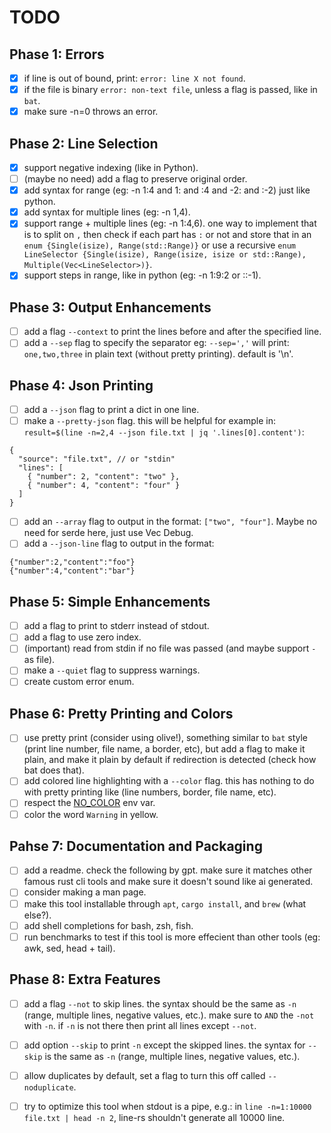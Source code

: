 # TODO

## Phase 1: Errors

- [x] if line is out of bound, print: `error: line X not found`.
- [x] if the file is binary `error: non-text file`, unless a flag is passed, like in `bat`.
- [x] make sure -n=0 throws an error.

## Phase 2: Line Selection

- [x] support negative indexing (like in Python).
- [ ] (maybe no need) add a flag to preserve original order.
- [x] add syntax for range (eg: -n 1:4 and 1: and :4 and -2: and :-2) just like python.
- [x] add syntax for multiple lines (eg: -n 1,4).
- [x] support range + multiple lines (eg: -n 1:4,6). one way to implement that is to split on `,` then check if each part has `:` or not and store that in an `enum {Single(isize), Range(std::Range)}` or use a recursive `enum LineSelector {Single(isize), Range(isize, isize or std::Range), Multiple(Vec<LineSelector>)}`.
- [x] support steps in range, like in python (eg: -n 1:9:2 or ::-1).

## Phase 3: Output Enhancements 

- [ ] add a flag `--context` to print the lines before and after the specified line.
- [ ] add a `--sep` flag to specify the separator eg: `--sep=','` will print: `one,two,three` in plain text (without pretty printing). default is '\n'.

## Phase 4: Json Printing

- [ ] add a `--json` flag to print a dict in one line.
- [ ] make a `--pretty-json` flag. this will be helpful for example in: `result=$(line -n=2,4 --json file.txt | jq '.lines[0].content')`:
```
{
  "source": "file.txt", // or "stdin"
  "lines": [
    { "number": 2, "content": "two" },
    { "number": 4, "content": "four" }
  ]
}
```
- [ ] add an `--array` flag to output in the format: `["two", "four"]`. Maybe no need for serde here, just use Vec Debug.
- [ ] add a `--json-line` flag to output in the format:
```
{"number":2,"content":"foo"}
{"number":4,"content":"bar"}
```

## Phase 5: Simple Enhancements

- [ ] add a flag to print to stderr instead of stdout.
- [ ] add a flag to use zero index.
- [ ] (important) read from stdin if no file was passed (and maybe support `-` as file).
- [ ] make a `--quiet` flag to suppress warnings.
- [ ] create custom error enum.

## Phase 6: Pretty Printing and Colors

- [ ] use pretty print (consider using olive!), something similar to `bat` style (print line number, file name, a border, etc), but add a flag to make it plain, and make it plain by default if redirection is detected (check how bat does that).
- [ ] add colored line highlighting with a `--color` flag. this has nothing to do with pretty printing like (line numbers, border, file name, etc).
- [ ] respect the [NO_COLOR](https://no-color.org) env var.
- [ ] color the word `Warning` in yellow.

## Pahse 7: Documentation and Packaging

- [ ] add a readme. check the following by gpt. make sure it matches other famous rust cli tools and make sure it doesn't sound like ai generated.
- [ ] consider making a man page.
- [ ] make this tool installable through `apt`, `cargo install`, and `brew` (what else?).
- [ ] add shell completions for bash, zsh, fish.
- [ ] run benchmarks to test if this tool is more effecient than other tools (eg: awk, sed, head + tail).

## Phase 8: Extra Features

- [ ] add a flag `--not` to skip lines. the syntax should be the same as `-n` (range, multiple lines, negative values, etc.). make sure to `AND` the `-not` with `-n`. if `-n` is not there then print all lines except `--not`.
- [ ] add option `--skip` to print `-n` except the skipped lines. the syntax for `--skip` is the same as `-n` (range, multiple lines, negative values, etc.).
- [ ] allow duplicates by default, set a flag to turn this off called `--noduplicate`.
- [ ] try to optimize this tool when stdout is a pipe, e.g.: in `line -n=1:10000 file.txt | head -n 2`, line-rs shouldn't generate all 10000 line.

